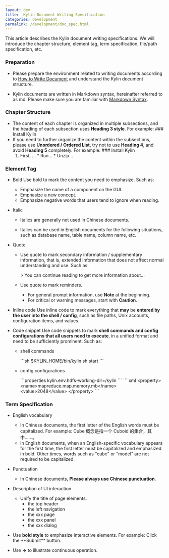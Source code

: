 ```yaml
---
layout: dev
title:  Kylin Document Writing Specification
categories: development
permalink: /development/doc_spec.html
---
```


This article describes the Kylin document writing specifications. We will introduce the chapter structure, element tag, term specification, file/path specification, etc.

### Preparation

- Please prepare the environment related to writing documents according to [How to Write Document](/development/howto_docs.html) and understand the Kylin document structure.

- Kylin documents are written in Markdown syntax, hereinafter referred to as md. Please make sure you are familiar with [Markdown Syntax](https://guides.github.com/features/mastering-markdown/).

### Chapter Structure

- The content of each chapter is organized in multiple subsections, and the heading of each subsection uses **Heading 3 style**. For example:
  \#\#\# Install Kylin
- If you need to further organize the content within the subsections, please use **Unordered / Ordered List**, try not to use **Heading 4**, and avoid **Heading 5** completely. For example:
  \### Install Kylin
  1. First, ...
     \* Run...
     \* Unzip...

### Element Tag

- Bold
  Use bold to mark the content you need to emphasize. Such as:

  - Emphasize the name of a component on the GUI.
  - Emphasize a new concept.
  - Emphasize negative words that users tend to ignore when reading.

- Italic

  - Italics are generally not used in Chinese documents.

  - Italics can be used in English documents for the following situations, such as database name, table name, column name, etc.

- Quote

  - Use quote to mark secondary information / supplementary information, that is, extended information that does not affect normal understanding and use. Such as:

    \> You can continue reading to get more information about...

  - Use quote to mark reminders.
    - For general prompt information, use **Note** at the beginning.
    - For critical or warning messages, start with **Caution**.

- Inline code
  Use inline code to mark everything that **may** be **entered by the user into the shell / config**, such as file paths, Unix accounts, configuration items, and values.

- Code snippet
  Use code snippets to mark **shell commands and config configurations that all users need to execute**, in a unified format and need to be sufficiently prominent. Such as:

  - shell commands

    \`\`\`sh
    $KYLIN_HOME/bin/kylin.sh start
    \`\`\`

  - config configurations 

    \`\`\`properties
    kylin.env.hdfs-working-dir=/kylin
    \`\`\`
    \`\`\` xml
    &lt;property&gt;
    &lt;name&gt;mapreduce.map.memory.mb&lt;/name&gt;
    &lt;value>2048&lt;/value&gt;
    &lt;/property&gt;
    \`\`\`

### Term Specification

- English vocabulary
  - In Chinese documents, the first letter of the English words must be capitalized.  For example:
    Cube 概念是指一个 Cuboid 的集合，其中……。
  - In English documents, when an English-specific vocabulary appears for the first time, the first letter must be capitalized and emphasized in bold. Other times, words such as "cube" or "model" are not required to be capitalized.

- Punctuation
  - In Chinese documents, **Please always use Chinese punctuation**.

- Description of UI interaction
  - Unify the title of page elements.
    - the top header
    - the left navigation
    - the xxx page
    - the xxx panel
    - the xxx dialog

- Use **bold style** to emphasize interactive elements. For example:
  Click the \*\*Submit\*\* button.

- Use **->** to illustrate continuous operation.